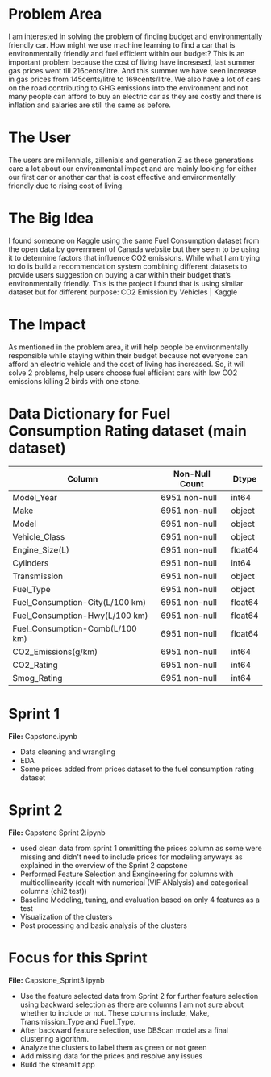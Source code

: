 # Problem Area
I am interested in solving the problem of finding budget and environmentally friendly car. How might we use machine learning to find a car that is environmentally friendly and fuel efficient within our budget? This is an important problem because the cost of living have increased, last summer gas prices went till 216cents/litre. And this summer we have seen increase in gas prices from 145cents/litre to 169cents/litre. We also have a lot of cars on the road contributing to GHG emissions into the environment and not many people can afford to buy an electric car as they are costly and there is inflation and salaries are still the same as before.
# The User
The users are millennials, zillenials and generation Z as these generations care a lot about our environmental impact and are mainly looking for either our first car or another car that is cost effective and environmentally friendly due to rising cost of living.
# The Big Idea
I found someone on Kaggle using the same Fuel Consumption dataset from the open data by government of Canada website but they seem to be using it to determine factors that influence CO2 emissions. While what I am trying to do is build a recommendation system combining different datasets to provide users suggestion on buying a car within their budget that’s environmentally friendly. This is the project I found that is using similar dataset but for different purpose: CO2 Emission by Vehicles | Kaggle
# The Impact
As mentioned in the problem area, it will help people be environmentally responsible while staying within their budget because not everyone can afford an electric vehicle and the cost of living has increased. So, it will solve 2 problems, help users choose fuel efficient cars with low CO2 emissions killing 2 birds with one stone.
# Data Dictionary for Fuel Consumption Rating dataset (main dataset)
| Column                           | Non-Null Count  | Dtype   |
|----------------------------------|-----------------|---------|
| Model_Year                       | 6951 non-null   | int64   |
| Make                             | 6951 non-null   | object  |
| Model                            | 6951 non-null   | object  |
| Vehicle_Class                    | 6951 non-null   | object  |
| Engine_Size(L)                   | 6951 non-null   | float64 |
| Cylinders                        | 6951 non-null   | int64   |
| Transmission                     | 6951 non-null   | object  |
| Fuel_Type                        | 6951 non-null   | object  |
| Fuel_Consumption-City(L/100 km)  | 6951 non-null   | float64 |
| Fuel_Consumption-Hwy(L/100 km)   | 6951 non-null   | float64 |
| Fuel_Consumption-Comb(L/100 km)  | 6951 non-null   | float64 |
| CO2_Emissions(g/km)              | 6951 non-null   | int64   |
| CO2_Rating                       | 6951 non-null   | int64   |
| Smog_Rating                      | 6951 non-null   | int64   |

# Sprint 1  
**File:** Capstone.ipynb  
- Data cleaning and wrangling
- EDA
- Some prices added from prices dataset to the fuel consumption rating dataset
# Sprint 2  
**File:** Capstone Sprint 2.ipynb  
- used clean data from sprint 1 ommitting the prices column as some were missing and didn't need to include prices for modeling anyways as explained in the overview of the Sprint 2 capstone
- Performed Feature Selection and Exngineering for columns with multicollinearity (dealt with numerical (VIF ANalysis) and categorical columns (chi2 test))
- Baseline Modeling, tuning, and evaluation based on only 4 features as a test
- Visualization of the clusters
- Post processing and basic analysis of the clusters
# Focus for this Sprint  
**File:** Capstone_Sprint3.ipynb  
- Use the feature selected data from Sprint 2 for further feature selection using backward selection as there are columns I am not sure about whether to include or not. These columns include, Make, Transmission_Type and Fuel_Type.
- After backward feature selection, use DBScan model as a final clustering algorithm.
- Analyze the clusters to label them as green or not green
- Add missing data for the prices and resolve any issues
- Build the streamlit app  